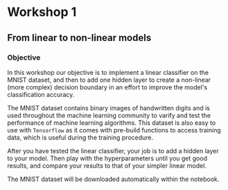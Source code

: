 # Workshop 1

## From linear to non-linear models

### Objective

In this workshop our objective is to implement a linear classifier on the MNIST dataset, and then to add one hidden layer to create a non-linear (more complex) decision boundary in an effort to improve the model's classification accuracy.

The MNIST dataset contains binary images of handwritten digits and is used throughout the machine learning community to varify and test the performance of machine learning algorithms. This dataset is also easy to use with ```Tensorflow``` as it comes with pre-build functions to access training data, which is useful during the training procedure.

After you have tested the linear classifier, your job is to add a hidden layer to your model. Then play with the hyperparameters until you get good results, and compare your results to that of your simpler linear model.

The MNIST dataset will be downloaded automatically within the notebook.

